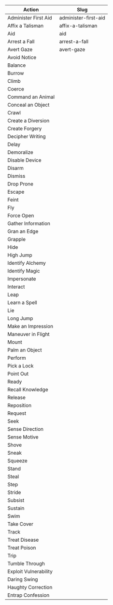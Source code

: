 
| Action                | Slug                 |
| --------------------- | -------------------- |
| Administer First Aid  | administer-first-aid |
| Affix a Talisman      | affix-a-talisman     |
| Aid                   | aid                  |
| Arrest a Fall         | arrest-a-fall        |
| Avert Gaze            | avert-gaze           |
| Avoid Notice          |                      |
| Balance               |                      |
| Burrow                |                      |
| Climb                 |                      |
| Coerce                |                      |
| Command an Animal     |                      |
| Conceal an Object     |                      |
| Crawl                 |                      |
| Create a Diversion    |                      |
| Create Forgery        |                      |
| Decipher Writing      |                      |
| Delay                 |                      |
| Demoralize            |                      |
| Disable Device        |                      |
| Disarm                |                      |
| Dismiss               |                      |
| Drop Prone            |                      |
| Escape                |                      |
| Feint                 |                      |
| Fly                   |                      |
| Force Open            |                      |
| Gather Information    |                      |
| Gran an Edge          |                      |
| Grapple               |                      |
| Hide                  |                      |
| High Jump             |                      |
| Identify Alchemy      |                      |
| Identify Magic        |                      |
| Impersonate           |                      |
| Interact              |                      |
| Leap                  |                      |
| Learn a Spell         |                      |
| Lie                   |                      |
| Long Jump             |                      |
| Make an Impression    |                      |
| Maneuver in Flight    |                      |
| Mount                 |                      |
| Palm an Object        |                      |
| Perform               |                      |
| Pick a Lock           |                      |
| Point Out             |                      |
| Ready                 |                      |
| Recall Knowledge      |                      |
| Release               |                      |
| Reposition            |                      |
| Request               |                      |
| Seek                  |                      |
| Sense Direction       |                      |
| Sense Motive          |                      |
| Shove                 |                      |
| Sneak                 |                      |
| Squeeze               |                      |
| Stand                 |                      |
| Steal                 |                      |
| Step                  |                      |
| Stride                |                      |
| Subsist               |                      |
| Sustain               |                      |
| Swim                  |                      |
| Take Cover            |                      |
| Track                 |                      |
| Treat Disease         |                      |
| Treat Poison          |                      |
| Trip                  |                      |
| Tumble Through        |                      |
| Exploit Vulnerability |                      |
| Daring Swing          |                      |
| Haughty Correction    |                      |
| Entrap Confession     |                      |
